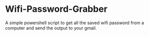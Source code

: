 # Wifi-Password-Grabber
A simple powershell script to get all the saved wifi password from a computer and send the output to your gmail.
